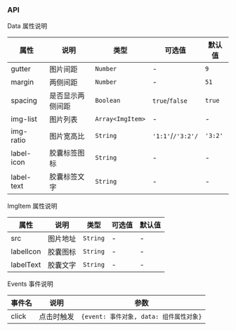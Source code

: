 ### API

Data 属性说明

| 属性 | 说明 | 类型 | 可选值 | 默认值 |
| --- | --- | --- | --- | --- |
| gutter | 图片间距 | `Number` | - | `9` |
| margin | 两侧间距 | `Number` | - | `51` |
| spacing | 是否显示两侧间距 | `Boolean` | `true`/`false` | `true` |
| img-list | 图片列表 | `Array<ImgItem>` | - | - |
| img-ratio | 图片宽高比 | `String` | `'1:1'`/`/'3:2'/` | `'3:2'` |
| label-icon | 胶囊标签图标 | `String` | - | - |
| label-text | 胶囊标签文字 | `String` | - | - |

ImgItem 属性说明

| 属性 | 说明 | 类型 | 可选值 | 默认值 |
| --- | --- | --- | --- | --- |
| src | 图片地址 | `String` | - | - |
| labelIcon | 胶囊图标 | `String` | - | - |
| labelText | 胶囊文字 | `String` | - | - |

Events 事件说明

| 事件名 | 说明 | 参数 |
| --- | --- | --- |
| click | 点击时触发 | `{event: 事件对象, data: 组件属性对象}` |
